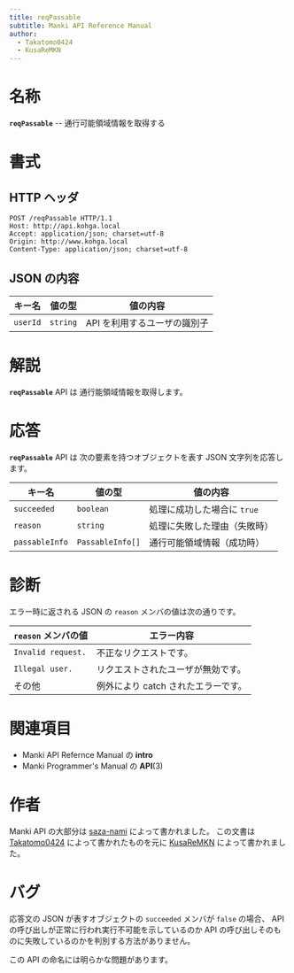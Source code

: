 ```yaml
---
title: reqPassable
subtitle: Manki API Reference Manual
author:
  - Takatomo0424
  - KusaReMKN
---
```


# 名称

**`reqPassable`** -- 通行可能領域情報を取得する

# 書式

## HTTP ヘッダ

```http
POST /reqPassable HTTP/1.1
Host: http://api.kohga.local
Accept: application/json; charset=utf-8
Origin: http://www.kohga.local
Content-Type: application/json; charset=utf-8
```

## JSON の内容

| キー名   | 値の型   | 値の内容                     |
| -------- | -------- | ---------------------------- |
| `userId` | `string` | API を利用するユーザの識別子 |

# 解説

**`reqPassable`** API は
通行能領域情報を取得します。

# 応答

**`reqPassable`** API は
次の要素を持つオブジェクトを表す JSON 文字列を応答します。

| キー名         | 値の型           | 値の内容                     |
| -------------- | ---------------- | ---------------------------- |
| `succeeded`    | `boolean`        | 処理に成功した場合に `true`  |
| `reason`       | `string`         | 処理に失敗した理由（失敗時） |
| `passableInfo` | `PassableInfo[]` | 通行可能領域情報（成功時）   |

# 診断

エラー時に返される JSON の `reason` メンバの値は次の通りです。

| `reason` メンバの値 | エラー内容                          |
| ------------------- | ----------------------------------- |
| `Invalid request.`  | 不正なリクエストです。              |
| `Illegal user.`     | リクエストされたユーザが無効です。  |
| その他              | 例外により catch されたエラーです。 |

# 関連項目

- Manki API Refernce Manual の **intro**
- Manki Programmer's Manual の **API**(3)

# 作者

Manki API の大部分は [saza-nami][saza-nami] によって書かれました。
この文書は [Takatomo0424][takatomo0424] によって書かれたものを元に
[KusaReMKN][kusaremkn] によって書かれました。

# バグ

応答文の JSON が表すオブジェクトの `succeeded` メンバが `false` の場合、
API の呼び出しが正常に行われ実行不可能を示しているのか
API の呼び出しそのものに失敗しているのかを判別する方法がありません。

この API の命名には明らかな問題があります。

[saza-nami]: https://github.com/saza-nami
[takatomo0424]: https://github.com/Takatomo0424
[kusaremkn]: https://github.com/KusaReMKN
